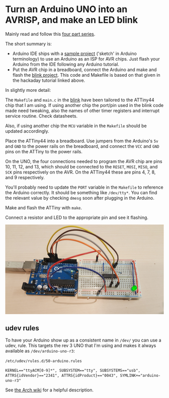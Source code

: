# Turn an Arduino UNO into an AVRISP, and make an LED blink

Mainly read and follow this [four part series](https://hackaday.com/2010/10/23/avr-programming-introduction/).

The short summary is:

* Arduino IDE ships with a [sample project](./ArduinoISP/ArduinoISP.ino) ('sketch' in Arduino terminology) to use an Arduino as an ISP for AVR chips. Just flash your Arduino from the IDE following any Arduino tutorial.
* Put the AVR chip in a breadboard, connect the Arduino and make and flash the [blink project](./blink/). This code and Makefile is based on that given in the hackaday tutorial linked above.

In slightly more detail:

The `Makefile` and `main.c` in the [blink](./blink/) have been tailored to the ATTiny44 chip that I am using. If using another chip the port/pin used in the blink code made need tweaking, also the names of other timer registers and interrupt service routine. Check datasheets.

Also, if using another chip the `MCU` variable in the `Makefile` should be updated accordingly.

Place the ATTiny44 into a breadboard. Use jumpers from the Arduino's `5v` and `GND` to the power rails on the breadboard, and connect the `VCC` and `GND` pins on the ATTiny to the power rails.

On the UNO, the four connections needed to program the AVR chip are pins 10, 11, 12, and 13, which should be connected to the `RESET`, `MOSI`, `MISO`, and `SCK` pins respectively on the AVR. On the ATTiny44 these are pins 4, 7, 8, and 9 respectively.

You'll probably need to update the `PORT` variable in the `Makefile` to reference the Arduino correctly. It should be something like `/dev/tty*`. You can find the relevant value by checking `dmesg` soon after plugging in the Arduino.

Make and flash the ATTiny with `make`.

Connect a resistor and LED to the appropriate pin and see it flashing.

<img src="./blink.jpg">

## udev rules

To have your Arduino show up as a consistent name in `/dev/` you can use a udev, rule. This targets the rev 3 UNO that I'm using and makes it always available as `/dev/arduino-uno-r3`:

`/etc/udev/rules.d/50-arduino.rules`


```
KERNEL=="ttyACM[0-9]*", SUBSYSTEM=="tty", SUBSYSTEMS=="usb", ATTRS{idVendor}=="2341", ATTRS{idProduct}=="0043", SYMLINK+="arduino-uno-r3"
```

See [the Arch wiki](https://wiki.archlinux.org/index.php/Udev#udev_rule_example) for a helpful description.
